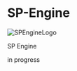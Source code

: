 # SP-Engine
![SPEngineLogo](https://user-images.githubusercontent.com/79719190/109406650-ad215a00-792f-11eb-9f1a-2759e4965234.png)

SP Engine

in progress
